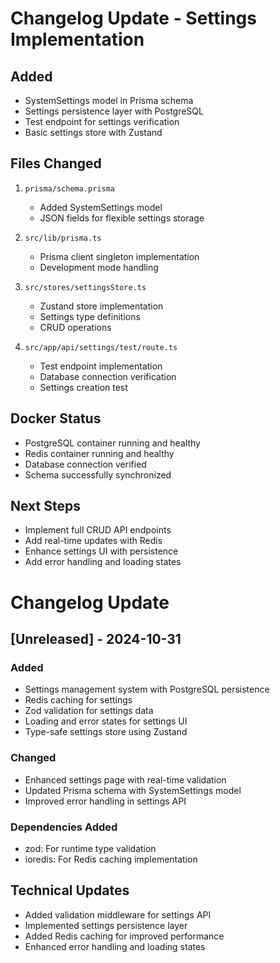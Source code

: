 # Changelog Update - Settings Implementation

## Added
- SystemSettings model in Prisma schema
- Settings persistence layer with PostgreSQL
- Test endpoint for settings verification
- Basic settings store with Zustand

## Files Changed
1. `prisma/schema.prisma`
   - Added SystemSettings model
   - JSON fields for flexible settings storage

2. `src/lib/prisma.ts`
   - Prisma client singleton implementation
   - Development mode handling

3. `src/stores/settingsStore.ts`
   - Zustand store implementation
   - Settings type definitions
   - CRUD operations

4. `src/app/api/settings/test/route.ts`
   - Test endpoint implementation
   - Database connection verification
   - Settings creation test

## Docker Status
- PostgreSQL container running and healthy
- Redis container running and healthy
- Database connection verified
- Schema successfully synchronized

## Next Steps
- Implement full CRUD API endpoints
- Add real-time updates with Redis
- Enhance settings UI with persistence
- Add error handling and loading states


# Changelog Update

## [Unreleased] - 2024-10-31

### Added
- Settings management system with PostgreSQL persistence
- Redis caching for settings
- Zod validation for settings data
- Loading and error states for settings UI
- Type-safe settings store using Zustand

### Changed
- Enhanced settings page with real-time validation
- Updated Prisma schema with SystemSettings model
- Improved error handling in settings API

### Dependencies Added
- zod: For runtime type validation
- ioredis: For Redis caching implementation

## Technical Updates
- Added validation middleware for settings API
- Implemented settings persistence layer
- Added Redis caching for improved performance
- Enhanced error handling and loading states